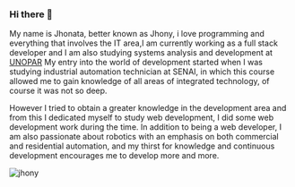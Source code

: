 ### Hi there 👋

My name is Jhonata, better known as Jhony, i love programming and everything that involves the IT area,I am currently working as a full stack developer and I am also studying systems analysis and development at [UNOPAR](http://unopar.br/) My entry into the world of development started when I was studying industrial automation technician at SENAI, in which this course allowed me to gain knowledge of all areas of integrated technology, of course it was not so deep. 

However I tried to obtain a greater knowledge in the development area and from this I dedicated myself to study web development, I did some web development work during the time. In addition to being a web developer, I am also passionate about robotics with an emphasis on both commercial and residential automation, and my thirst for knowledge and continuous development encourages me to develop more and more.

![jhony](https://www.jhonyaraujo.com.br/_nuxt/img/d69f331.webp)
